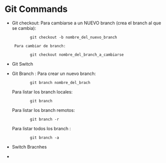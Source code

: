 # Git Commands

- Git checkout:
       Para cambiarse a un NUEVO branch (crea el branch al que se cambia):

              git checkout -b nombre_del_nuevo_branch
       
       Para cambiar de branch:
              
              git checkout nombre_del_branch_a_cambiarse

- Git Switch
- Git Branch :
     Para crear un nuevo branch:
     
              git branch nombre_del_brach
     Para listar los branch locales:
              
              git branch
     Para listar los branch remotos:
              
              git branch -r
     Para listar todos los branch :
              
              git branch -a
              
     
     
              
                     
- Switch Bracnhes
- 
